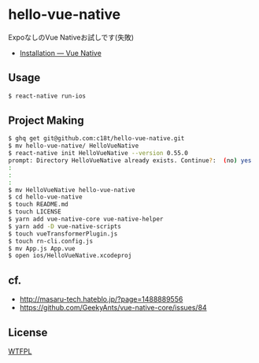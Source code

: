 # hello-vue-native
ExpoなしのVue Nativeお試しです(失敗)

- [Installation — Vue Native](https://vue-native.io/docs/installation.html#Setup-with-React-Native)

## Usage
```sh
$ react-native run-ios
```

## Project Making
```sh
$ ghq get git@github.com:c18t/hello-vue-native.git
$ mv hello-vue-native/ HelloVueNative
$ react-native init HelloVueNative --version 0.55.0
prompt: Directory HelloVueNative already exists. Continue?:  (no) yes
:
:
:
$ mv HelloVueNative hello-vue-native
$ cd hello-vue-native
$ touch README.md
$ touch LICENSE
$ yarn add vue-native-core vue-native-helper
$ yarn add -D vue-native-scripts
$ touch vueTransformerPlugin.js
$ touch rn-cli.config.js
$ mv App.js App.vue
$ open ios/HelloVueNative.xcodeproj
```

## cf.
- http://masaru-tech.hateblo.jp/?page=1488889556
- https://github.com/GeekyAnts/vue-native-core/issues/84

## License
[WTFPL](./LICENSE)
